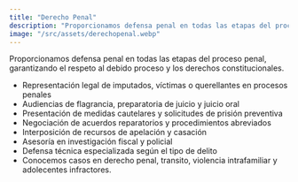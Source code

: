 ```yaml
---
title: "Derecho Penal"
description: "Proporcionamos defensa penal en todas las etapas del proceso penal, garantizando el respeto al debido proceso y los derechos constitucionales."
image: "/src/assets/derechopenal.webp"
---
```


Proporcionamos defensa penal en todas las etapas del proceso penal, garantizando el respeto al debido proceso y los derechos constitucionales.

- Representación legal de imputados, víctimas o querellantes en procesos penales
- Audiencias de flagrancia, preparatoria de juicio y juicio oral
- Presentación de medidas cautelares y solicitudes de prisión preventiva
- Negociación de acuerdos reparatorios y procedimientos abreviados
- Interposición de recursos de apelación y casación
- Asesoría en investigación fiscal y policial
- Defensa técnica especializada según el tipo de delito
- Conocemos casos en derecho penal, transito, violencia intrafamiliar y adolecentes infractores.
